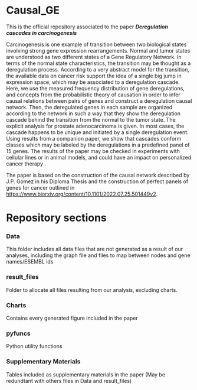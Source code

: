 # Causal_GE
This is the official repository associated to the paper ***Deregulation cascades in carcinogenesis***

Carcinogenesis is one example of transition between two biological states involving strong gene expression rearrangements. Normal and tumor states are understood as two different states of a Gene Regulatory Network.  In terms of the normal state characteristics, the transition may be thought as a deregulation process. According to a very abstract model for the transition, the available data on cancer risk support the idea of a single big jump in expression space, which may be associated to a deregulation cascade. Here, we use the measured frequency distribution of gene deregulations, and concepts from the probabilistic theory of causation in order to infer causal relations between pairs of genes and construct a deregulation causal network. Then, the deregulated genes in each sample are organized according to the network in such a way that they show the deregulation cascade behind the transition from the normal to the tumor state. The explicit analysis for prostate adenocarcinoma is given. In most cases, the cascade happens to be unique and initiated by a single deregulation event. Using results from a companion paper, we show that cascades conform classes which may be labeled by the deregulations in a predefined panel of 15 genes. The results of the paper may be checked in experiments with cellular lines or in animal models, and could have an impact on personalized cancer therapy .

The paper is based on the construction of the causal network described by J.P. Gomez in his Diploma Thesis and the construction of perfect panels of genes for cancer outlined in https://www.biorxiv.org/content/10.1101/2022.07.25.501449v2.  


# Repository sections
### Data
This folder includes all data files that are not generated as a result of our analyses, including the graph file and files to map between nodes and
gene names/ESEMBL ids

### result_files
Folder to allocate all files resulting from our analysis, excluding charts.

### Charts
Contains every generated figure included in the paper

### pyfuncs
Python utility functions

### Supplementary Materials
Tables included as supplementary materials in the paper (May be redundtant with others files in Data and result_files)
